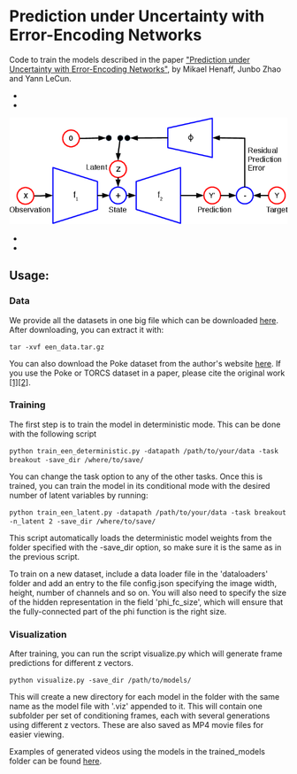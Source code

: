 # Prediction under Uncertainty with Error-Encoding Networks

Code to train the models described in the paper ["Prediction under Uncertainty with Error-Encoding Networks"](<https://arxiv.org/abs/1711.04994>), by Mikael Henaff, Junbo Zhao and Yann LeCun. 

+
+

![Diagram](img/een-crop.png)

+
+

## Usage:


### Data

We provide all the datasets in one big file which can be downloaded [here](<https://drive.google.com/file/d/1Dzqv39yZ691i_F17qxxkPv4QA4Gayrxl/view?usp=sharing>). After downloading, you can extract it with:

```
tar -xvf een_data.tar.gz
```

You can also download the Poke dataset from the author's website [here](<http://ashvin.me/pokebot-website/>). If you use the Poke or TORCS dataset in a paper, please cite the original work [[1]](<https://arxiv.org/abs/1606.07419>)[[2]](<https://arxiv.org/abs/1605.06450>). 


### Training

The first step is to train the model in deterministic mode. This can be done with the following script

```
python train_een_deterministic.py -datapath /path/to/your/data -task breakout -save_dir /where/to/save/
```

You can change the task option to any of the other tasks. 
Once this is trained, you can train the model in its conditional mode with the desired number of latent variables by running:

```
python train_een_latent.py -datapath /path/to/your/data -task breakout -n_latent 2 -save_dir /where/to/save/
```

This script automatically loads the deterministic model weights from the folder specified with the -save_dir option, so make sure it is the same as in the previous script. 

To train on a new dataset, include a data loader file in the 'dataloaders' folder and add an entry to the file config.json specifying the image width, height, number of channels and so on. You will also need to specify the size of the hidden representation in the field 'phi_fc_size', which will ensure that the fully-connected part of the phi function is the right size. 

### Visualization

After training, you can run the script visualize.py which will generate frame predictions for different z vectors. 

``` 
python visualize.py -save_dir /path/to/models/
```

This will create a new directory for each model in the folder with the same name as the model file with '.viz' appended to it. This will contain one subfolder per set of conditioning frames, each with several generations using different z vectors. These are also saved as MP4 movie files for easier viewing. 

Examples of generated videos using the models in the trained_models folder can be found [here](<http://mikaelhenaff.net/eenvideos.html>). 